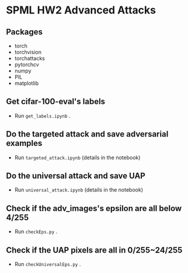 # SPML HW2 Advanced Attacks

## Packages

- torch
- torchvision
- torchattacks
- pytorchcv
- numpy
- PIL
- matplotlib

## Get cifar-100-eval's labels

- Run `get_labels.ipynb` .

## Do the targeted attack and save adversarial examples

- Run `targeted_attack.ipynb` (details in the notebook)

## Do the universal attack and save UAP

- Run `universal_attack.ipynb` (details in the notebook)

## Check if the adv_images's epsilon are all below 4/255

- Run `checkEps.py` .

## Check if the UAP pixels are all in 0/255~24/255

- Run `checkUniversalEps.py` .
